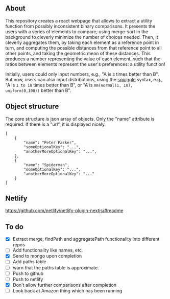 ## About

This repository creates a react webpage that allows to extract a utility function from possibly inconsistent binary comparisons. It presents the users with a series of elements to compare, using merge-sort in the background to cleverly minimize the number of choices needed. Then, it cleverly aggregates them, by taking each element as a reference point in turn, and computing the possible distances from that reference point to all other points, and taking the geometric mean of these distances. This produces a number representing the value of each element, such that the ratios between elements represent the user's preferences: a utility function!

Initially, users could only input numbers, e.g., "A is `3` times better than B". But now, users can also input distributions, using the [squiggle](https://www.squiggle-language.com/) syntax, e.g., "A is `1 to 10` times better than B", or "A is `mm(normal(1, 10), uniform(0,100))` better than B".

## Object structure

The core structure is json array of objects. Only the "name" attribute is required. If there is a "url", it is displayed nicely.

```
[
    {
        "name": "Peter Parker",
        "someOptionalKey": "...",
        "anotherMoreOptionalKey": "...",
    },
    {
        "name": "Spiderman",
        "someOptionalKey": "...",
        "anotherMoreOptionalKey": "..."
    }
]
```

## Netlify

https://github.com/netlify/netlify-plugin-nextjs/#readme

## To do

- [x] Extract merge, findPath and aggregatePath functionality into different repos
- [ ] Add functionality like names, etc.
- [x] Send to mongo upon completion
- [ ] Add paths table
- [ ] warn that the paths table is approximate.
- [ ] Push to github
- [ ] Push to netlify
- [x] Don't allow further comparisons after completion
- [ ] Look back at Amazon thing which has been running
